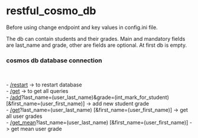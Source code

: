 # restful_cosmo_db

Before using change endpoint and key values in config.ini file.

The db can contain students and their grades. Main and mandatory fields are last_name and grade, other are fields are optional.
At first db is empty.

  <h3>cosmos db database connection</h3></br>
    <p>
    - <a href="/restart">/restart</a> -> to restart database</br>
    - <a href="/get">/get</a> -> to get all queries</br>
    - <a href="/add">/add</a>?last_name=(user_last_name)&grade=(int_mark_for_student) [&first_name=(user_first_name)] -> add new student grade</br>
    - <a href="/get">/get</a>?last_name=(user_last_name) [&first_name=(user_first_name)] -> get all user grades</br>
    - <a href="/get_mean">/get_mean</a>?last_name=(user_last_name) [&first_name=(user_first_name)] -> get mean user grade</br>
    </p>
    
   
